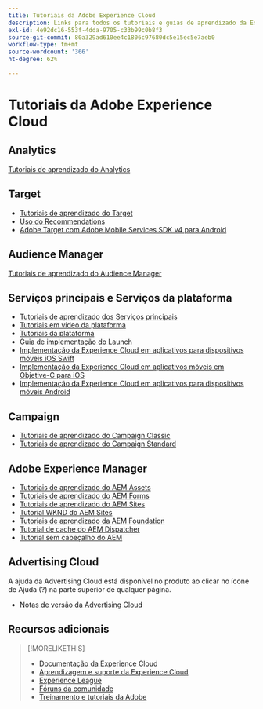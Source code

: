 ```yaml
---
title: Tutoriais da Adobe Experience Cloud
description: Links para todos os tutoriais e guias de aprendizado da Experience Cloud
exl-id: 4e92dc16-553f-4dda-9705-c33b99c0b8f3
source-git-commit: 80a329ad610ee4c1806c97680dc5e15ec5e7aeb0
workflow-type: tm+mt
source-wordcount: '366'
ht-degree: 62%

---
```


# Tutoriais da Adobe Experience Cloud

## Analytics

[Tutoriais de aprendizado do Analytics](https://experienceleague.adobe.com/docs/analytics-learn/tutorials/overview.html?lang=en)

## Target

* [Tutoriais de aprendizado do Target](https://experienceleague.adobe.com/docs/target-learn/tutorials/overview.html?lang=en)
* [Uso do Recommendations](https://experienceleague.adobe.com/docs/target-learn/tutorials/recommendations/use-recommendations-offers.html)
* [Adobe Target com Adobe Mobile Services SDK v4 para Android](https://experienceleague.adobe.com/docs/target-learn/tutorials/mobile/overview.html)

## Audience Manager

[Tutoriais de aprendizado do Audience Manager](https://experienceleague.adobe.com/docs/audience-manager-learn/tutorials/overview.html?lang=en)

## Serviços principais e Serviços da plataforma

* [Tutoriais de aprendizado dos Serviços principais](https://experienceleague.adobe.com/docs/core-services-learn/tutorials/overview.html?lang=en)
* [Tutoriais em vídeo da plataforma](https://experienceleague.adobe.com/docs/platform-learn/tutorials/overview.html?lang=en)
* [Tutoriais da plataforma](https://experienceleague.adobe.com/docs/experience-platform/tutorials/home.html?lang=en)
* [Guia de implementação do Launch](https://experienceleague.adobe.com/docs/core-services-learn/implementing-in-websites-with-launch/index.html?lang=en)
* [Implementação da Experience Cloud em aplicativos para dispositivos móveis iOS Swift](https://experienceleague.adobe.com/docs/core-services-learn/implementing-in-mobile-ios-swift-apps-with-launch/index.html?lang=en)
* [Implementação da Experience Cloud em aplicativos móveis em Objetive-C para iOS](https://experienceleague.adobe.com/docs/core-services-learn/implementing-in-mobile-ios-objective-c-apps-with-launch/index.html?lang=en)
* [Implementação da Experience Cloud em aplicativos para dispositivos móveis Android](https://experienceleague.adobe.com/docs/core-services-learn/implementing-in-mobile-android-apps-with-launch/index.html?lang=en)

## Campaign

* [Tutoriais de aprendizado do Campaign Classic](https://experienceleague.adobe.com/docs/campaign-classic-learn/tutorials/overview.html?lang=en)
* [Tutoriais de aprendizado do Campaign Standard](https://experienceleague.adobe.com/docs/campaign-standard-learn/tutorials/overview.html?lang=en)

## Adobe Experience Manager

* [Tutoriais de aprendizado do AEM Assets](https://experienceleague.adobe.com/docs/experience-manager-learn/assets/overview.html?lang=en)
* [Tutoriais de aprendizado do AEM Forms](https://experienceleague.adobe.com/docs/experience-manager-learn/forms/overview.html?lang=en)
* [Tutoriais de aprendizado do AEM Sites](https://experienceleague.adobe.com/docs/experience-manager-learn/sites/overview.html?lang=en)
* [Tutorial WKND do AEM Sites](https://experienceleague.adobe.com/docs/experience-manager-learn/getting-started-wknd-tutorial-develop/overview.html?lang=pt-BR)
* [Tutoriais de aprendizado da AEM Foundation](https://experienceleague.adobe.com/docs/experience-manager-learn/assets/overview.html?lang=en)
* [Tutorial de cache do AEM Dispatcher](https://experienceleague.adobe.com/docs/experience-manager-learn/dispatcher-tutorial/overview.html?lang=en)
* [Tutorial sem cabeçalho do AEM](https://experienceleague.adobe.com/docs/experience-manager-learn/getting-started-with-aem-headless/overview.html?lang=en)

## Advertising Cloud

A ajuda da Advertising Cloud está disponível no produto ao clicar no ícone de Ajuda (?) na parte superior de qualquer página.

* [Notas de versão da Advertising Cloud](https://experienceleague.adobe.com/docs/release-notes/experience-cloud/current.html?lang=pt-BR)

## Recursos adicionais

>[!MORELIKETHIS]
>
>* [Documentação da Experience Cloud](https://experienceleague.adobe.com/docs/experience-cloud/user-guides/home.html?lang=en)
>* [Aprendizagem e suporte da Experience Cloud](https://experienceleague.adobe.com/docs/?lang=pt-BR)
>* [Experience League](https://experienceleague.adobe.com/?lang=pt-BR)
>* [Fóruns da comunidade](https://forums.adobe.com/community/experience-cloud/)
>* [Treinamento e tutoriais da Adobe](https://helpx.adobe.com/br/learning.html?promoid=KAUDK)

